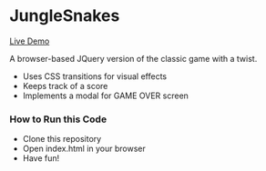 # JungleSnakes
[Live Demo](http://cherealnice.github.io/JungleSnakes/)

A browser-based JQuery version of the classic game with a twist.
* Uses CSS transitions for visual effects
* Keeps track of a score
* Implements a modal for GAME OVER screen

### How to Run this Code
* Clone this repository
* Open index.html in your browser
* Have fun!